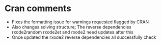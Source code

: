 # Cran comments

- Fixes the formatting issue for warnings requested flagged by CRAN
- Also changes solving structure; The reverse dependencies
  rxode2random rxode2et and rxode2 need updates after this
- Once updated the rxode2 reverse dependencies all successfully check
